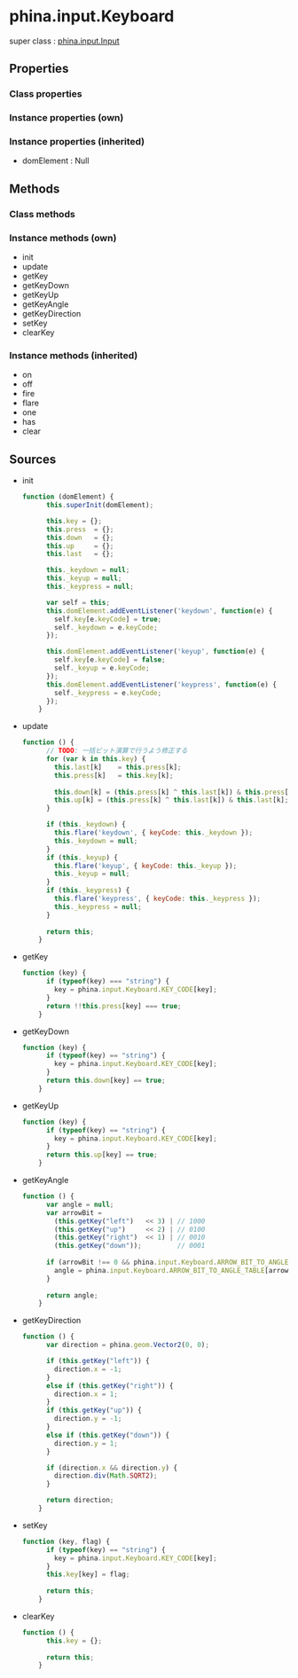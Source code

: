 # phina.input.Keyboard

super class : [phina.input.Input](phina.input.Input.md)

## Properties

### Class properties


### Instance properties (own)


### Instance properties (inherited)

* domElement : Null

## Methods

### Class methods


### Instance methods (own)

* init
* update
* getKey
* getKeyDown
* getKeyUp
* getKeyAngle
* getKeyDirection
* setKey
* clearKey

### Instance methods (inherited)

* on
* off
* fire
* flare
* one
* has
* clear

## Sources

* init
  ```javascript
  function (domElement) {
        this.superInit(domElement);
  
        this.key = {};
        this.press  = {};
        this.down   = {};
        this.up     = {};
        this.last   = {};
  
        this._keydown = null;
        this._keyup = null;
        this._keypress = null;
  
        var self = this;
        this.domElement.addEventListener('keydown', function(e) {
          self.key[e.keyCode] = true;
          self._keydown = e.keyCode;
        });
  
        this.domElement.addEventListener('keyup', function(e) {
          self.key[e.keyCode] = false;
          self._keyup = e.keyCode;
        });
        this.domElement.addEventListener('keypress', function(e) {
          self._keypress = e.keyCode;
        });
      }
  ```
* update
  ```javascript
  function () {
        // TODO: 一括ビット演算で行うよう修正する
        for (var k in this.key) {
          this.last[k]    = this.press[k];
          this.press[k]   = this.key[k];
          
          this.down[k] = (this.press[k] ^ this.last[k]) & this.press[k];
          this.up[k] = (this.press[k] ^ this.last[k]) & this.last[k];
        }
  
        if (this._keydown) {
          this.flare('keydown', { keyCode: this._keydown });
          this._keydown = null;
        }
        if (this._keyup) {
          this.flare('keyup', { keyCode: this._keyup });
          this._keyup = null;
        }
        if (this._keypress) {
          this.flare('keypress', { keyCode: this._keypress });
          this._keypress = null;
        }
        
        return this;
      }
  ```
* getKey
  ```javascript
  function (key) {
        if (typeof(key) === "string") {
          key = phina.input.Keyboard.KEY_CODE[key];
        }
        return !!this.press[key] === true;
      }
  ```
* getKeyDown
  ```javascript
  function (key) {
        if (typeof(key) == "string") {
          key = phina.input.Keyboard.KEY_CODE[key];
        }
        return this.down[key] == true;
      }
  ```
* getKeyUp
  ```javascript
  function (key) {
        if (typeof(key) == "string") {
          key = phina.input.Keyboard.KEY_CODE[key];
        }
        return this.up[key] == true;
      }
  ```
* getKeyAngle
  ```javascript
  function () {
        var angle = null;
        var arrowBit =
          (this.getKey("left")   << 3) | // 1000
          (this.getKey("up")     << 2) | // 0100
          (this.getKey("right")  << 1) | // 0010
          (this.getKey("down"));         // 0001
        
        if (arrowBit !== 0 && phina.input.Keyboard.ARROW_BIT_TO_ANGLE_TABLE.hasOwnProperty(arrowBit)) {
          angle = phina.input.Keyboard.ARROW_BIT_TO_ANGLE_TABLE[arrowBit];
        }
        
        return angle;
      }
  ```
* getKeyDirection
  ```javascript
  function () {
        var direction = phina.geom.Vector2(0, 0);
  
        if (this.getKey("left")) {
          direction.x = -1;
        }
        else if (this.getKey("right")) {
          direction.x = 1;
        }
        if (this.getKey("up")) {
          direction.y = -1;
        }
        else if (this.getKey("down")) {
          direction.y = 1;
        }
  
        if (direction.x && direction.y) {
          direction.div(Math.SQRT2);
        }
  
        return direction;
      }
  ```
* setKey
  ```javascript
  function (key, flag) {
        if (typeof(key) == "string") {
          key = phina.input.Keyboard.KEY_CODE[key];
        }
        this.key[key] = flag;
        
        return this;
      }
  ```
* clearKey
  ```javascript
  function () {
        this.key = {};
        
        return this;
      }
  ```

